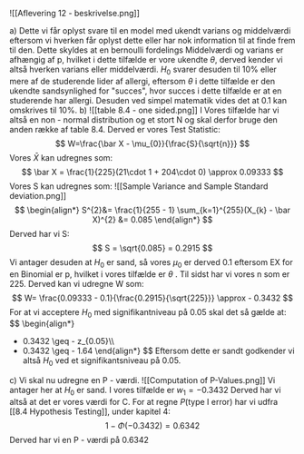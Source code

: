 ![[Aflevering 12 - beskrivelse.png]]

a)
Dette vi får oplyst svare til en model med ukendt varians og middelværdi eftersom vi hverken får oplyst dette eller har nok information til at finde frem til den. Dette skyldes at en bernoulli fordelings Middelværdi og varians er afhængig af p, hvilket i dette tilfælde er vore ukendte $\theta$, derved kender vi altså hverken varians eller middelværdi.
$H_{0}$ svarer desuden til 10% eller mere af de studerende lider af allergi, eftersom $\theta$ i dette tilfælde er den ukendte sandsynlighed for "succes", hvor succes i dette tilfælde er at en studerende har allergi. Desuden ved simpel matematik vides det at 0.1 kan omskrives til 10%.
b)
![[table 8.4 - one sided.png]]
I Vores tilfælde har vi altså en non - normal distribution og et stort N og skal derfor bruge den anden række af table 8.4. Derved er vores Test Statistic:
$$
W=\frac{\bar X  - \mu_{0}}{\frac{S}{\sqrt{n}}}
$$
Vores $\bar X$ kan udregnes som:
$$
\bar X = \frac{1}{225}(21\cdot 1  +  204\cdot 0) \approx 0.09333 
$$
Vores S kan udregnes som:
![[Sample Variance and Sample Standard deviation.png]]
$$
\begin{align*}
S^{2}&= \frac{1}{255 - 1} \sum_{k=1}^{255}(X_{k}  - \bar X)^{2} &= 0.085
\end{align*}
$$
Derved har vi S:
$$
S = \sqrt{0.085} = 0.2915
$$
Vi antager desuden at $H_{0}$ er sand, så vores $\mu_{0}$  er derved 0.1 eftersom EX for en Binomial er p, hvilket i vores tilfælde er $\theta$ .
Til sidst har vi vores n som er 225. Derved kan vi udregne W som:
$$
W= \frac{0.09333 - 0.1}{\frac{0.2915}{\sqrt{225}}} \approx  - 0.3432
$$
For at vi acceptere $H_{0}$ med signifikantniveau på 0.05 skal det så gælde at:
$$
\begin{align*}
 - 0.3432 \geq  - z_{0.05}\\\\
 - 0.3432 \geq  - 1.64
\end{align*}
$$
Eftersom dette er sandt godkender vi altså $H_{0}$ ved et signifikantsniveau  på 0.05.

c)
Vi skal nu udregne en P - værdi.
![[Computation of P-Values.png]]
Vi antager her at $H_{0}$ er sand. 
I vores tilfælde er $w_{1} =  - 0.3432$
Derved har vi altså at det er vores værdi for C.
For at regne $P(\text{type I error})$ har vi udfra [[8.4 Hypothesis Testing]], under kapitel 4:
$$
1 - \Phi( - 0.3432) =   0.6342
$$
Derved har vi en P - værdi på 0.6342